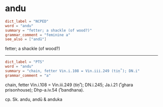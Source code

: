 # andu

``` toml
dict_label = "NCPED"
word = "andu"
summary = "fetter; a shackle (of wood?)"
grammar_comment = "feminine a"
see_also = ["andū"]
```

fetter; a shackle (of wood?)

--------------------

``` toml
dict_label = "PTS"
word = "andu"
summary = "chain, fetter Vin.i.108 = Vin.iii.249 (tiṇ˚); DN.i"
grammar_comment = "a"
```

chain, fetter Vin.i.108 = Vin.iii.249 (tiṇ˚); DN.i.245; Ja.i.21 (˚ghara prisonhouse); Dhp\-a.iv.54 (˚bandhana).

cp. Sk. andu, andū & anduka

